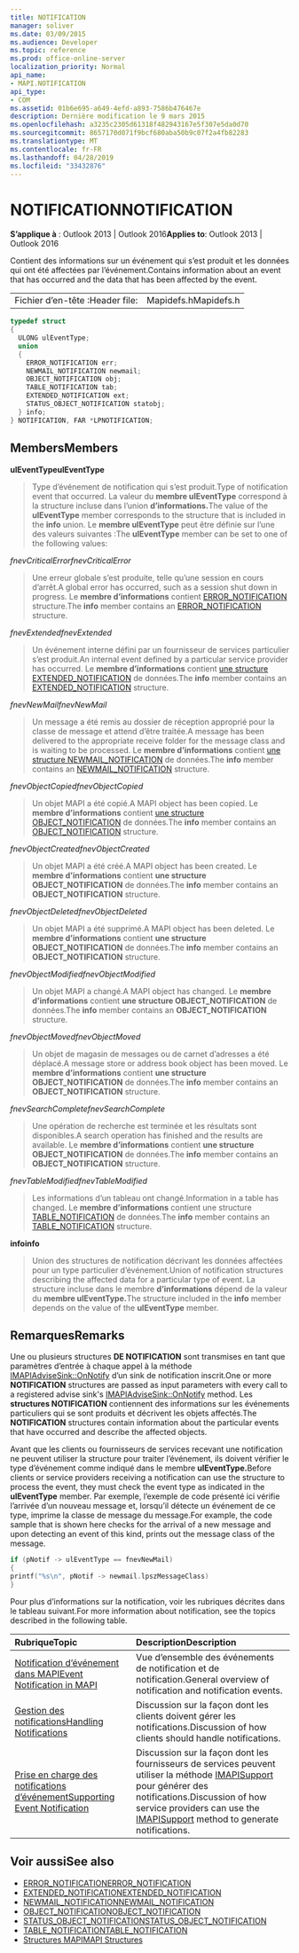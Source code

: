 ```yaml
---
title: NOTIFICATION
manager: soliver
ms.date: 03/09/2015
ms.audience: Developer
ms.topic: reference
ms.prod: office-online-server
localization_priority: Normal
api_name:
- MAPI.NOTIFICATION
api_type:
- COM
ms.assetid: 01b6e695-a649-4efd-a893-7586b476467e
description: Dernière modification le 9 mars 2015
ms.openlocfilehash: a3235c2305d61318f482943167e5f307e5da0d70
ms.sourcegitcommit: 8657170d071f9bcf680aba50b9c07f2a4fb82283
ms.translationtype: MT
ms.contentlocale: fr-FR
ms.lasthandoff: 04/28/2019
ms.locfileid: "33432876"
---
```

# <a name="notification"></a><span data-ttu-id="65058-103">NOTIFICATION</span><span class="sxs-lookup"><span data-stu-id="65058-103">NOTIFICATION</span></span>
 
<span data-ttu-id="65058-104">**S’applique à** : Outlook 2013 | Outlook 2016</span><span class="sxs-lookup"><span data-stu-id="65058-104">**Applies to**: Outlook 2013 | Outlook 2016</span></span> 
  
<span data-ttu-id="65058-105">Contient des informations sur un événement qui s’est produit et les données qui ont été affectées par l’événement.</span><span class="sxs-lookup"><span data-stu-id="65058-105">Contains information about an event that has occurred and the data that has been affected by the event.</span></span>
  
|||
|:-----|:-----|
|<span data-ttu-id="65058-106">Fichier d’en-tête :</span><span class="sxs-lookup"><span data-stu-id="65058-106">Header file:</span></span>  <br/> |<span data-ttu-id="65058-107">Mapidefs.h</span><span class="sxs-lookup"><span data-stu-id="65058-107">Mapidefs.h</span></span>  <br/> |
   
```cpp
typedef struct
{
  ULONG ulEventType;
  union
  {
    ERROR_NOTIFICATION err;
    NEWMAIL_NOTIFICATION newmail;
    OBJECT_NOTIFICATION obj;
    TABLE_NOTIFICATION tab;
    EXTENDED_NOTIFICATION ext;
    STATUS_OBJECT_NOTIFICATION statobj;
  } info;
} NOTIFICATION, FAR *LPNOTIFICATION;

```

## <a name="members"></a><span data-ttu-id="65058-108">Members</span><span class="sxs-lookup"><span data-stu-id="65058-108">Members</span></span>

<span data-ttu-id="65058-109">**ulEventType**</span><span class="sxs-lookup"><span data-stu-id="65058-109">**ulEventType**</span></span>
  
> <span data-ttu-id="65058-110">Type d’événement de notification qui s’est produit.</span><span class="sxs-lookup"><span data-stu-id="65058-110">Type of notification event that occurred.</span></span> <span data-ttu-id="65058-111">La valeur du **membre ulEventType** correspond à la structure incluse dans l’union **d’informations.**</span><span class="sxs-lookup"><span data-stu-id="65058-111">The value of the **ulEventType** member corresponds to the structure that is included in the **info** union.</span></span> <span data-ttu-id="65058-112">Le **membre ulEventType** peut être définie sur l’une des valeurs suivantes :</span><span class="sxs-lookup"><span data-stu-id="65058-112">The **ulEventType** member can be set to one of the following values:</span></span> 
    
 <span data-ttu-id="65058-113">_fnevCriticalError_</span><span class="sxs-lookup"><span data-stu-id="65058-113">_fnevCriticalError_</span></span>
  
> <span data-ttu-id="65058-114">Une erreur globale s’est produite, telle qu’une session en cours d’arrêt.</span><span class="sxs-lookup"><span data-stu-id="65058-114">A global error has occurred, such as a session shut down in progress.</span></span> <span data-ttu-id="65058-115">Le **membre d’informations** contient [ERROR_NOTIFICATION](error_notification.md) structure.</span><span class="sxs-lookup"><span data-stu-id="65058-115">The **info** member contains an [ERROR_NOTIFICATION](error_notification.md) structure.</span></span> 
    
 <span data-ttu-id="65058-116">_fnevExtended_</span><span class="sxs-lookup"><span data-stu-id="65058-116">_fnevExtended_</span></span>
  
> <span data-ttu-id="65058-117">Un événement interne défini par un fournisseur de services particulier s’est produit.</span><span class="sxs-lookup"><span data-stu-id="65058-117">An internal event defined by a particular service provider has occurred.</span></span> <span data-ttu-id="65058-118">Le **membre d’informations** contient [une structure EXTENDED_NOTIFICATION](extended_notification.md) de données.</span><span class="sxs-lookup"><span data-stu-id="65058-118">The **info** member contains an [EXTENDED_NOTIFICATION](extended_notification.md) structure.</span></span> 
    
 <span data-ttu-id="65058-119">_fnevNewMail_</span><span class="sxs-lookup"><span data-stu-id="65058-119">_fnevNewMail_</span></span>
  
> <span data-ttu-id="65058-120">Un message a été remis au dossier de réception approprié pour la classe de message et attend d’être traitée.</span><span class="sxs-lookup"><span data-stu-id="65058-120">A message has been delivered to the appropriate receive folder for the message class and is waiting to be processed.</span></span> <span data-ttu-id="65058-121">Le **membre d’informations** contient [une structure NEWMAIL_NOTIFICATION](newmail_notification.md) de données.</span><span class="sxs-lookup"><span data-stu-id="65058-121">The **info** member contains an [NEWMAIL_NOTIFICATION](newmail_notification.md) structure.</span></span> 
    
 <span data-ttu-id="65058-122">_fnevObjectCopied_</span><span class="sxs-lookup"><span data-stu-id="65058-122">_fnevObjectCopied_</span></span>
  
> <span data-ttu-id="65058-123">Un objet MAPI a été copié.</span><span class="sxs-lookup"><span data-stu-id="65058-123">A MAPI object has been copied.</span></span> <span data-ttu-id="65058-124">Le **membre d’informations** contient [une structure OBJECT_NOTIFICATION](object_notification.md) de données.</span><span class="sxs-lookup"><span data-stu-id="65058-124">The **info** member contains an [OBJECT_NOTIFICATION](object_notification.md) structure.</span></span> 
    
 <span data-ttu-id="65058-125">_fnevObjectCreated_</span><span class="sxs-lookup"><span data-stu-id="65058-125">_fnevObjectCreated_</span></span>
  
> <span data-ttu-id="65058-126">Un objet MAPI a été créé.</span><span class="sxs-lookup"><span data-stu-id="65058-126">A MAPI object has been created.</span></span> <span data-ttu-id="65058-127">Le **membre d’informations** contient **une structure OBJECT_NOTIFICATION** de données.</span><span class="sxs-lookup"><span data-stu-id="65058-127">The **info** member contains an **OBJECT_NOTIFICATION** structure.</span></span> 
    
 <span data-ttu-id="65058-128">_fnevObjectDeleted_</span><span class="sxs-lookup"><span data-stu-id="65058-128">_fnevObjectDeleted_</span></span>
  
> <span data-ttu-id="65058-129">Un objet MAPI a été supprimé.</span><span class="sxs-lookup"><span data-stu-id="65058-129">A MAPI object has been deleted.</span></span> <span data-ttu-id="65058-130">Le **membre d’informations** contient **une structure OBJECT_NOTIFICATION** de données.</span><span class="sxs-lookup"><span data-stu-id="65058-130">The **info** member contains an **OBJECT_NOTIFICATION** structure.</span></span> 
    
 <span data-ttu-id="65058-131">_fnevObjectModified_</span><span class="sxs-lookup"><span data-stu-id="65058-131">_fnevObjectModified_</span></span>
  
> <span data-ttu-id="65058-132">Un objet MAPI a changé.</span><span class="sxs-lookup"><span data-stu-id="65058-132">A MAPI object has changed.</span></span> <span data-ttu-id="65058-133">Le **membre d’informations** contient **une structure OBJECT_NOTIFICATION** de données.</span><span class="sxs-lookup"><span data-stu-id="65058-133">The **info** member contains an **OBJECT_NOTIFICATION** structure.</span></span> 
    
 <span data-ttu-id="65058-134">_fnevObjectMoved_</span><span class="sxs-lookup"><span data-stu-id="65058-134">_fnevObjectMoved_</span></span>
  
> <span data-ttu-id="65058-135">Un objet de magasin de messages ou de carnet d’adresses a été déplacé.</span><span class="sxs-lookup"><span data-stu-id="65058-135">A message store or address book object has been moved.</span></span> <span data-ttu-id="65058-136">Le **membre d’informations** contient **une structure OBJECT_NOTIFICATION** de données.</span><span class="sxs-lookup"><span data-stu-id="65058-136">The **info** member contains an **OBJECT_NOTIFICATION** structure.</span></span> 
    
 <span data-ttu-id="65058-137">_fnevSearchComplete_</span><span class="sxs-lookup"><span data-stu-id="65058-137">_fnevSearchComplete_</span></span>
  
> <span data-ttu-id="65058-138">Une opération de recherche est terminée et les résultats sont disponibles.</span><span class="sxs-lookup"><span data-stu-id="65058-138">A search operation has finished and the results are available.</span></span> <span data-ttu-id="65058-139">Le **membre d’informations** contient **une structure OBJECT_NOTIFICATION** de données.</span><span class="sxs-lookup"><span data-stu-id="65058-139">The **info** member contains an **OBJECT_NOTIFICATION** structure.</span></span> 
    
 <span data-ttu-id="65058-140">_fnevTableModified_</span><span class="sxs-lookup"><span data-stu-id="65058-140">_fnevTableModified_</span></span>
  
> <span data-ttu-id="65058-141">Les informations d’un tableau ont changé.</span><span class="sxs-lookup"><span data-stu-id="65058-141">Information in a table has changed.</span></span> <span data-ttu-id="65058-142">Le **membre d’informations** contient une structure [TABLE_NOTIFICATION](table_notification.md) de données.</span><span class="sxs-lookup"><span data-stu-id="65058-142">The **info** member contains an [TABLE_NOTIFICATION](table_notification.md) structure.</span></span> 
    
<span data-ttu-id="65058-143">**info**</span><span class="sxs-lookup"><span data-stu-id="65058-143">**info**</span></span>
  
> <span data-ttu-id="65058-144">Union des structures de notification décrivant les données affectées pour un type particulier d’événement.</span><span class="sxs-lookup"><span data-stu-id="65058-144">Union of notification structures describing the affected data for a particular type of event.</span></span> <span data-ttu-id="65058-145">La structure incluse dans le membre **d’informations** dépend de la valeur du **membre ulEventType.**</span><span class="sxs-lookup"><span data-stu-id="65058-145">The structure included in the **info** member depends on the value of the **ulEventType** member.</span></span> 
    
## <a name="remarks"></a><span data-ttu-id="65058-146">Remarques</span><span class="sxs-lookup"><span data-stu-id="65058-146">Remarks</span></span>

<span data-ttu-id="65058-147">Une ou plusieurs structures **DE NOTIFICATION** sont transmises en tant que paramètres d’entrée à chaque appel à la méthode [IMAPIAdviseSink::OnNotify](imapiadvisesink-onnotify.md) d’un sink de notification inscrit.</span><span class="sxs-lookup"><span data-stu-id="65058-147">One or more **NOTIFICATION** structures are passed as input parameters with every call to a registered advise sink's [IMAPIAdviseSink::OnNotify](imapiadvisesink-onnotify.md) method.</span></span> <span data-ttu-id="65058-148">Les **structures NOTIFICATION** contiennent des informations sur les événements particuliers qui se sont produits et décrivent les objets affectés.</span><span class="sxs-lookup"><span data-stu-id="65058-148">The **NOTIFICATION** structures contain information about the particular events that have occurred and describe the affected objects.</span></span> 
  
<span data-ttu-id="65058-149">Avant que les clients ou fournisseurs de services recevant une notification ne peuvent utiliser la structure pour traiter l’événement, ils doivent vérifier le type d’événement comme indiqué dans le membre **ulEventType.**</span><span class="sxs-lookup"><span data-stu-id="65058-149">Before clients or service providers receiving a notification can use the structure to process the event, they must check the event type as indicated in the **ulEventType** member.</span></span> <span data-ttu-id="65058-150">Par exemple, l’exemple de code présenté ici vérifie l’arrivée d’un nouveau message et, lorsqu’il détecte un événement de ce type, imprime la classe de message du message.</span><span class="sxs-lookup"><span data-stu-id="65058-150">For example, the code sample that is shown here checks for the arrival of a new message and upon detecting an event of this kind, prints out the message class of the message.</span></span> 
  
```cpp
if (pNotif -> ulEventType == fnevNewMail)
{
printf("%s\n", pNotif -> newmail.lpszMessageClass)
}

```

<span data-ttu-id="65058-151">Pour plus d’informations sur la notification, voir les rubriques décrites dans le tableau suivant.</span><span class="sxs-lookup"><span data-stu-id="65058-151">For more information about notification, see the topics described in the following table.</span></span>
  
|<span data-ttu-id="65058-152">**Rubrique**</span><span class="sxs-lookup"><span data-stu-id="65058-152">**Topic**</span></span>|<span data-ttu-id="65058-153">**Description**</span><span class="sxs-lookup"><span data-stu-id="65058-153">**Description**</span></span>|
|:-----|:-----|
|[<span data-ttu-id="65058-154">Notification d’événement dans MAPI</span><span class="sxs-lookup"><span data-stu-id="65058-154">Event Notification in MAPI</span></span>](event-notification-in-mapi.md) <br/> |<span data-ttu-id="65058-155">Vue d’ensemble des événements de notification et de notification.</span><span class="sxs-lookup"><span data-stu-id="65058-155">General overview of notification and notification events.</span></span>  <br/> |
|[<span data-ttu-id="65058-156">Gestion des notifications</span><span class="sxs-lookup"><span data-stu-id="65058-156">Handling Notifications</span></span>](handling-notifications.md) <br/> |<span data-ttu-id="65058-157">Discussion sur la façon dont les clients doivent gérer les notifications.</span><span class="sxs-lookup"><span data-stu-id="65058-157">Discussion of how clients should handle notifications.</span></span>  <br/> |
|[<span data-ttu-id="65058-158">Prise en charge des notifications d’événement</span><span class="sxs-lookup"><span data-stu-id="65058-158">Supporting Event Notification</span></span>](supporting-event-notification.md) <br/> |<span data-ttu-id="65058-159">Discussion sur la façon dont les fournisseurs de services peuvent utiliser la méthode [IMAPISupport](imapisupportiunknown.md) pour générer des notifications.</span><span class="sxs-lookup"><span data-stu-id="65058-159">Discussion of how service providers can use the [IMAPISupport](imapisupportiunknown.md) method to generate notifications.</span></span>  <br/> |
   
## <a name="see-also"></a><span data-ttu-id="65058-160">Voir aussi</span><span class="sxs-lookup"><span data-stu-id="65058-160">See also</span></span>


- [<span data-ttu-id="65058-161">ERROR_NOTIFICATION</span><span class="sxs-lookup"><span data-stu-id="65058-161">ERROR_NOTIFICATION</span></span>](error_notification.md)  
- [<span data-ttu-id="65058-162">EXTENDED_NOTIFICATION</span><span class="sxs-lookup"><span data-stu-id="65058-162">EXTENDED_NOTIFICATION</span></span>](extended_notification.md)  
- [<span data-ttu-id="65058-163">NEWMAIL_NOTIFICATION</span><span class="sxs-lookup"><span data-stu-id="65058-163">NEWMAIL_NOTIFICATION</span></span>](newmail_notification.md)  
- [<span data-ttu-id="65058-164">OBJECT_NOTIFICATION</span><span class="sxs-lookup"><span data-stu-id="65058-164">OBJECT_NOTIFICATION</span></span>](object_notification.md)  
- [<span data-ttu-id="65058-165">STATUS_OBJECT_NOTIFICATION</span><span class="sxs-lookup"><span data-stu-id="65058-165">STATUS_OBJECT_NOTIFICATION</span></span>](status_object_notification.md)  
- [<span data-ttu-id="65058-166">TABLE_NOTIFICATION</span><span class="sxs-lookup"><span data-stu-id="65058-166">TABLE_NOTIFICATION</span></span>](table_notification.md)
- [<span data-ttu-id="65058-167">Structures MAPI</span><span class="sxs-lookup"><span data-stu-id="65058-167">MAPI Structures</span></span>](mapi-structures.md)

